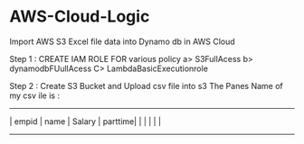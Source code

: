 # AWS-Cloud-Logic
Import AWS S3 Excel file data into Dynamo db in AWS Cloud

Step 1 : CREATE IAM ROLE FOR various policy
a> S3FullAcess
b> dynamodbFUullAcess
C> LambdaBasicExecutionrole

Step 2 : Create S3 Bucket and Upload csv file into s3
  The Panes Name of my csv ile is :
  __________________________________
 | empid | name | Salary | parttime|
 |       |      |        |         |
 ___________________________________
